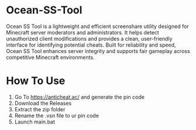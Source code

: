 # Ocean-SS-Tool
Ocean SS Tool is a lightweight and efficient screenshare utility designed for Minecraft server moderators and administrators. It helps detect unauthorized client modifications and provides a clean, user-friendly interface for identifying potential cheats. Built for reliability and speed, Ocean SS Tool enhances server integrity and supports fair gameplay across competitive Minecraft environments.
# How To Use
1. Go To https://anticheat.ac/ and generate the pin code
2. Download the Releases
3. Extract the zip folder
4. Rename the .vsn file to ur pin code
5. Launch main.bat
